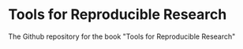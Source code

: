 # Tools for Reproducible Research
The Github repository for the book "Tools for Reproducible Research"
